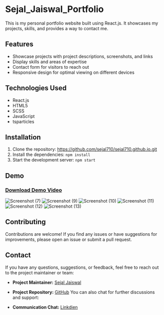 # Sejal_Jaiswal_Portfolio
This is my personal portfolio website built using React.js. It showcases my projects, skills, and provides a way to contact me.

## Features

- Showcase projects with project descriptions, screenshots, and links
- Display skills and areas of expertise
- Contact form for visitors to reach out
- Responsive design for optimal viewing on different devices

## Technologies Used

- React.js
- HTML5
- SCSS
- JavaScript
- tsparticles

## Installation

1. Clone the repository: https://github.com/sejal710/sejal710.github.io.git
2. Install the dependencies: ``` npm install ```
3. Start the development server: ``` npm start ```

## Demo
### [Download Demo Video](https://drive.google.com/uc?export=download&id=1SwFIafzXVva5vOSj6oiVZf802eg7i5eG)
![Screenshot (7)](https://github.com/sejal710/sejal710.github.io/assets/108399174/a0df4e8c-64b7-4861-bcd7-3b0f262736de)
![Screenshot (9)](https://github.com/sejal710/sejal710.github.io/assets/108399174/0475854d-5757-4d19-9bb4-f9c91f8ab538)
![Screenshot (10)](https://github.com/sejal710/sejal710.github.io/assets/108399174/e091f111-4029-4972-b48a-6f1cbb3f4abb)
![Screenshot (11)](https://github.com/sejal710/sejal710.github.io/assets/108399174/6f67ccdf-e211-4674-bfa1-e09d3c70662e)
![Screenshot (12)](https://github.com/sejal710/sejal710.github.io/assets/108399174/2406de95-5938-4dd2-8c80-d9c7a001108d)
![Screenshot (13)](https://github.com/sejal710/sejal710.github.io/assets/108399174/ae853658-70de-4915-91a4-2df5e0a611da)

## Contributing

Contributions are welcome! If you find any issues or have suggestions for improvements, please open an issue or submit a pull request.


## Contact

If you have any questions, suggestions, or feedback, feel free to reach out to the project maintainer or team:

- **Project Maintainer:** [Sejal Jaiswal](mailto:710sejal@gmail.com)
- **Project Repository:** [GitHub](https://github.com/sejal710/sejal710.github.io)
You can also chat for further discussions and support:

- **Communication Chat:** [Linkdien](https://www.linkedin.com/in/sejal-jaiswal-645b4b217/)
